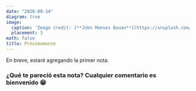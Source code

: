 ```yaml
---
date: "2020-08-14"
diagram: true
image:
  caption: 'Image credit: [**John Moeses Bauan**](https://unsplash.com/photos/OGZtQF8iC0g)'
  placement: 3
math: false
title: Próximamente
---
```


En breve, estaré agregando la primer nota.


### ¿Qué te pareció esta nota? Cualquier comentario es bienvenido 😁
